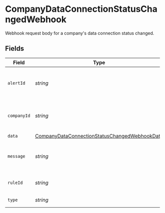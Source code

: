 # CompanyDataConnectionStatusChangedWebhook

Webhook request body for a company's data connection status changed.


## Fields

| Field                                                                                                                 | Type                                                                                                                  | Required                                                                                                              | Description                                                                                                           | Example                                                                                                               |
| --------------------------------------------------------------------------------------------------------------------- | --------------------------------------------------------------------------------------------------------------------- | --------------------------------------------------------------------------------------------------------------------- | --------------------------------------------------------------------------------------------------------------------- | --------------------------------------------------------------------------------------------------------------------- |
| `alertId`                                                                                                             | *string*                                                                                                              | :heavy_minus_sign:                                                                                                    | Unique identifier of the webhook event.                                                                               |                                                                                                                       |
| `companyId`                                                                                                           | *string*                                                                                                              | :heavy_minus_sign:                                                                                                    | Unique identifier for your SMB in Codat.                                                                              | 8a210b68-6988-11ed-a1eb-0242ac120002                                                                                  |
| `data`                                                                                                                | [CompanyDataConnectionStatusChangedWebhookData](../../models/shared/companydataconnectionstatuschangedwebhookdata.md) | :heavy_minus_sign:                                                                                                    | N/A                                                                                                                   |                                                                                                                       |
| `message`                                                                                                             | *string*                                                                                                              | :heavy_minus_sign:                                                                                                    | A human readable message about the webhook.                                                                           |                                                                                                                       |
| `ruleId`                                                                                                              | *string*                                                                                                              | :heavy_minus_sign:                                                                                                    | Unique identifier for the rule.                                                                                       |                                                                                                                       |
| `type`                                                                                                                | *string*                                                                                                              | :heavy_minus_sign:                                                                                                    | The type of rule.                                                                                                     |                                                                                                                       |